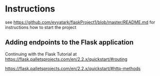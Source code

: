 # Instructions

see https://github.com/evyatark/flaskProject1/blob/master/README.md for instructions how to start the project

## Adding endpoints to the Flask application
Continuing with the Flask Tutorial at
https://flask.palletsprojects.com/en/2.2.x/quickstart/#routing

https://flask.palletsprojects.com/en/2.2.x/quickstart/#http-methods
